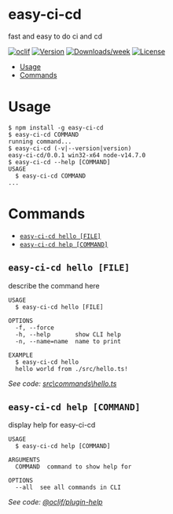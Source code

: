 easy-ci-cd
==========

fast and easy to do ci and cd

[![oclif](https://img.shields.io/badge/cli-oclif-brightgreen.svg)](https://oclif.io)
[![Version](https://img.shields.io/npm/v/easy-ci-cd.svg)](https://npmjs.org/package/easy-ci-cd)
[![Downloads/week](https://img.shields.io/npm/dw/easy-ci-cd.svg)](https://npmjs.org/package/easy-ci-cd)
[![License](https://img.shields.io/npm/l/easy-ci-cd.svg)](https://github.com/easy-programming-guide/easy-ci-cd/blob/master/package.json)

<!-- toc -->
* [Usage](#usage)
* [Commands](#commands)
<!-- tocstop -->
# Usage
<!-- usage -->
```sh-session
$ npm install -g easy-ci-cd
$ easy-ci-cd COMMAND
running command...
$ easy-ci-cd (-v|--version|version)
easy-ci-cd/0.0.1 win32-x64 node-v14.7.0
$ easy-ci-cd --help [COMMAND]
USAGE
  $ easy-ci-cd COMMAND
...
```
<!-- usagestop -->
# Commands
<!-- commands -->
* [`easy-ci-cd hello [FILE]`](#easy-ci-cd-hello-file)
* [`easy-ci-cd help [COMMAND]`](#easy-ci-cd-help-command)

## `easy-ci-cd hello [FILE]`

describe the command here

```
USAGE
  $ easy-ci-cd hello [FILE]

OPTIONS
  -f, --force
  -h, --help       show CLI help
  -n, --name=name  name to print

EXAMPLE
  $ easy-ci-cd hello
  hello world from ./src/hello.ts!
```

_See code: [src\commands\hello.ts](https://github.com/easy-programming-guide/easy-ci-cd/blob/v0.0.1/src\commands\hello.ts)_

## `easy-ci-cd help [COMMAND]`

display help for easy-ci-cd

```
USAGE
  $ easy-ci-cd help [COMMAND]

ARGUMENTS
  COMMAND  command to show help for

OPTIONS
  --all  see all commands in CLI
```

_See code: [@oclif/plugin-help](https://github.com/oclif/plugin-help/blob/v3.2.0/src\commands\help.ts)_
<!-- commandsstop -->
